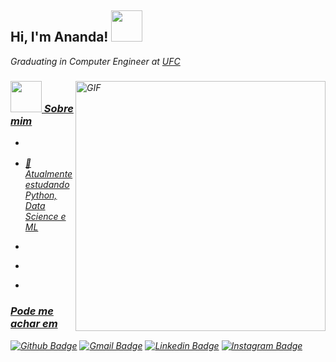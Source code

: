 <h2> Hi, I'm Ananda! <img src="https://media.giphy.com/media/mGcNjsfWAjY5AEZNw6/giphy.gif" width="50"></h2>
<p><em>Graduating in Computer Engineer at <a href="http://www.ufc.br/"> UFC<em></p>

<img align="right" alt="GIF" src="https://cdn.dribbble.com/users/2238041/screenshots/4763918/working.gif" width="400" />

### <img src="https://media.giphy.com/media/VgCDAzcKvsR6OM0uWg/giphy.gif" width="50"> Sobre mim  

- <p><em><em></p>
- <p><em>🧠 Atualmente estudando Python, Data Science e ML<em></p>
- <p><em><em></p>
- <p><em><em></p>
- <p><em><em></p>



### Pode me achar em
[![Github Badge](https://img.shields.io/badge/-Github-000?style=flat-square&logo=Github&logoColor=white&link=https://github.com/anandanobre)](https://github.com/anandanobre)
[![Gmail Badge](https://img.shields.io/badge/-Gmail-white?style=flat-square&logo=Gmail&logoColor=#E4405F&link=mailto:anandakarenbn@gmail.com)](mailto:anandakarenbn@gmail.com)
[![Linkedin Badge](https://img.shields.io/badge/-LinkedIn-blue?style=flat-square&logo=Linkedin&logoColor=white&link=https://https://www.linkedin.com/in/ananda-nobre/)](https://www.linkedin.com/in/ananda-nobre/)
[![Instagram Badge](https://img.shields.io/badge/-Instagram-E4405F?style=flat-square&logo=Instagram&logoColor=white&link=https://www.instagram.com/anndkren/)](https://www.instagram.com/anndkren/)

